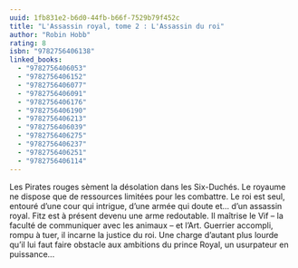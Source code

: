 ```yaml
---
uuid: 1fb831e2-b6d0-44fb-b66f-7529b79f452c
title: "L'Assassin royal, tome 2 : L'Assassin du roi"
author: "Robin Hobb"
rating: 8
isbn: "9782756406138"
linked_books:
  - "9782756406053"
  - "9782756406152"
  - "9782756406077"
  - "9782756406091"
  - "9782756406176"
  - "9782756406190"
  - "9782756406213"
  - "9782756406039"
  - "9782756406275"
  - "9782756406237"
  - "9782756406251"
  - "9782756406114"
---
```


Les Pirates rouges sèment la désolation dans les Six-Duchés. Le royaume ne dispose que de ressources limitées pour les combattre. Le roi est seul, entouré d’une cour qui intrigue, d’une armée qui doute et... d’un assassin royal. Fitz est à présent devenu une arme redoutable. Il maîtrise le Vif – la faculté de communiquer avec les animaux – et l’Art. Guerrier accompli, rompu à tuer, il incarne la justice du roi. Une charge d’autant plus lourde qu’il lui faut faire obstacle aux ambitions du prince Royal, un usurpateur en puissance...